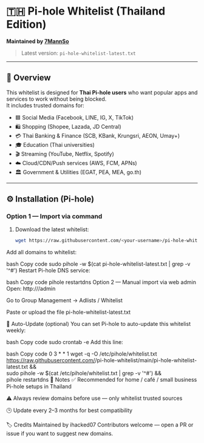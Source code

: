 # 🇹🇭 Pi-hole Whitelist (Thailand Edition)
**Maintained by [7MannSo](https://github.com/ihacked07)**  
> Latest version: `pi-hole-whitelist-latest.txt`

---

## 🧩 Overview
This whitelist is designed for **Thai Pi-hole users** who want popular apps and services to work without being blocked.  
It includes trusted domains for:
- 🟦 Social Media (Facebook, LINE, IG, X, TikTok)
- 🛍️ Shopping (Shopee, Lazada, JD Central)
- 💳 Thai Banking & Finance (SCB, KBank, Krungsri, AEON, Umay+)
- 🎓 Education (Thai universities)
- 🎬 Streaming (YouTube, Netflix, Spotify)
- ☁️ Cloud/CDN/Push services (AWS, FCM, APNs)
- 🏛️ Government & Utilities (EGAT, PEA, MEA, go.th)

---

## ⚙️ Installation (Pi-hole)
### Option 1 — Import via command
1. Download the latest whitelist:
   ```bash
   wget https://raw.githubusercontent.com/<your-username>/pi-hole-whitelist/main/pi-hole-whitelist-latest.txt
Add all domains to whitelist:

bash
Copy code
sudo pihole -w $(cat pi-hole-whitelist-latest.txt | grep -v '^#')
Restart Pi-hole DNS service:

bash
Copy code
pihole restartdns
Option 2 — Manual import via web admin
Open: http://<your-pihole-ip>/admin

Go to Group Management → Adlists / Whitelist

Paste or upload the file pi-hole-whitelist-latest.txt

🔄 Auto-Update (optional)
You can set Pi-hole to auto-update this whitelist weekly:

bash
Copy code
sudo crontab -e
Add this line:

bash
Copy code
0 3 * * 1 wget -q -O /etc/pihole/whitelist.txt https://raw.githubusercontent.com/<your-username>/pi-hole-whitelist/main/pi-hole-whitelist-latest.txt && \
sudo pihole -w $(cat /etc/pihole/whitelist.txt | grep -v '^#') && \
pihole restartdns
🧠 Notes
✅ Recommended for home / café / small business Pi-hole setups in Thailand

⚠️ Always review domains before use — only whitelist trusted sources

🕒 Update every 2–3 months for best compatibility

🏷️ Credits
Maintained by ihacked07
Contributors welcome — open a PR or issue if you want to suggest new domains.
